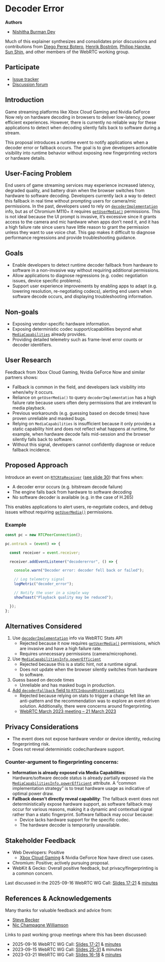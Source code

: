 # Decoder Error

**Authors**
* [Nishitha Burman Dey](https://github.com/nishitha-burman)

Much of this explainer synthesizes and consolidates prior discussions and contributions from [Diego Perez Botero](https://github.com/Diego-Perez-Botero), [Henrik Boström](https://github.com/henbos), [Philipp Hancke](https://github.com/fippo), [Sun Shin](https://github.com/xingri), and other members of the WebRTC working group.

## Participate
* [Issue tracker](https://github.com/MicrosoftEdge/MSEdgeExplainers/labels/DecoderError)
* [Discussion forum](https://github.com/w3c/webrtc-extensions/issues/146)

## Introduction
Game streaming platforms like Xbox Cloud Gaming and Nvidia GeForce Now rely on hardware decoding in browsers to deliver low-latency, power efficient experiences. However, there is currently no reliable way for these applications to detect when decoding silently falls back to software during a stream. 

This proposal introduces a runtime event to notify applications when a decoder error or fallback occurs. The goal is to give developers actionable visibility into runtime behavior without exposing new fingerprinting vectors or hardware details.

## User-Facing Problem
End users of game streaming services may experience increased latency, degraded quality, and battery drain when the browser switches from hardware to software decoding. Developers currently lack a way to detect this fallback in real time without prompting users for camera/mic permissions. In the past, developers used to rely on [`decoderImplementation`](https://w3c.github.io/webrtc-stats/#dom-rtcinboundrtpstreamstats-decoderimplementation) info, but as of Chromium M110+ it requires [`getUserMedia()`](https://developer.mozilla.org/en-US/docs/Web/API/MediaDevices/getUserMedia) permissions. This is not ideal because the UI prompt is invasive, it’s excessive since it grants access to the camera and mic hardware when apps don’t need it, and it has a high failure rate since users have little reason to grant the permission unless they want to use voice chat. This gap makes it difficult to diagnose performance regressions and provide troubleshooting guidance.  

## Goals
* Enable developers to detect runtime decoder fallback from hardware to software in a non-invasive way without requiring additional permissions.
* Allow applications to diagnose regressions (e.g. codec negotiation issues, device specific problems).
* Support user experience improvements by enabling apps to adapt (e.g. lowering resolution, re-negotiating codecs), alerting end users when software decode occurs, and displaying troubleshooting information. 

## Non-goals
* Exposing vendor-specific hardware information.
* Exposing deterministic codec support/capabilities beyond what [`MediaCapabilities`](https://developer.mozilla.org/en-US/docs/Web/API/Media_Capabilities_API) already provides.
* Providing detailed telemetry such as frame-level error counts or decoder identifiers. 

## User Research
Feedback from Xbox Cloud Gaming, Nvidia GeForce Now and similar partners shows:
* Fallback is common in the field, and developers lack visibility into when/why it occurs. 
* Reliance on `getUserMedia()` to query `decoderImplementation` has a high failure rate because users often deny permissions that are irrelevant to media playback. 
* Previous workarounds (e.g. guessing based on decode times) have proven unreliable and masked bugs. 
* Relying on `MediaCapabilities` is insufficient because it only provides a static capability hint and does not reflect what happens at runtime, for example, when hardware decode fails mid-session and the browser silently falls back to software. 
* Without this signal, developers cannot confidently diagnose or reduce fallback incidence. 

## Proposed Approach
Introduce an event on [`RTCRtpReceiver`](https://developer.mozilla.org/en-US/docs/Web/API/RTCRtpReceiver) ([see slide 30](https://docs.google.com/presentation/d/1FpCAlxvRuC0e52JrthMkx-ILklB5eHszbk8D3FIuSZ0/edit?slide=id.g2452ff65d17_0_71#slide=id.g2452ff65d17_0_71)) that fires when:
* A decoder error occurs (e.g. bitstream decode failure)
* The engine falls back from hardware to software decoding
* No software decoder is available (e.g. in the case of H.265)

This enables applications to alert users, re-negotiate codecs, and debug issues without requiring [`getUserMedia()`](https://developer.mozilla.org/en-US/docs/Web/API/MediaDevices/getUserMedia) permissions.

### Example
```JavaScript
const pc = new RTCPeerConnection();

pc.ontrack = (event) => {

  const receiver = event.receiver;

  receiver.addEventListener("decodererror", () => {

    console.warn("Decoder error: decoder fell back or failed");

    // Log telemetry signal
    logMetric("decoder_error");

    // Notify the user in a simple way
    showToast("Playback quality may be reduced");

  });
};

```
## Alternatives Considered
1. Use [`decoderImplementation`](https://w3c.github.io/webrtc-stats/#dom-rtcinboundrtpstreamstats-decoderimplementation) info via WebRTC Stats API
    * Rejected because it now requires [`getUserMedia()`](https://developer.mozilla.org/en-US/docs/Web/API/MediaDevices/getUserMedia) permissions, which are invasive and have a high failure rate. 
    * Requires unnecessary permissions (camera/microphone).
2.	Use [`MediaCapabilitiesInfo.powerEfficient`](https://www.w3.org/TR/media-capabilities/#media-capabilities-info)
    * Rejected because this is a static hint, not a runtime signal.
    * Does not update when the browser silently switches from hardware to software.
3.	Guess based on decode times
    * Unreliable and has masked bugs in production.
4.	[Add `decoderFallback` field to `RTCInboundRtpStreamStats`](https://github.com/w3c/webrtc-stats/pull/725)
    * Rejected because relying on stats to trigger a change felt like an anti-pattern and the recommendation was to explore an event driven solution. Additionally, there were concerns around fingerprinting.
    * [WebRTC March 2023 meeting – 21 March 2023](https://www.w3.org/2023/03/21-webrtc-minutes.html)

## Privacy Considerations
* The event does not expose hardware vendor or device identity, reducing fingerprinting risk. 
* Does not reveal deterministic codec/hardware support.

### Counter-argument to fingerprinting concerns: 
* **Information is already exposed via Media Capabilities**: Hardware/software decode status is already partially exposed via the [`MediaCapabilitiesInfo.powerEfficient`](https://www.w3.org/TR/media-capabilities/#media-capabilities-info) attribute. A “common implementation strategy” is to treat hardware usage as indicative of optimal power draw.
* **Fallback doesn’t directly reveal capability**: The fallback event does not deterministically expose hardware support, as software fallback may occur for various reasons, making it a dynamic and contextual signal rather than a static fingerprint. Software fallback may occur because:
    * Device lacks hardware support for the specific codec. 
    * The hardware decoder is temporarily unavailable.

## Stakeholder Feedback
* Web Developers: Positive
    * [Xbox Cloud Gaming](https://github.com/w3c/webrtc-stats/pull/725#discussion_r1093134014) & Nvidia GeForce Now have direct use cases.
* Chromium: Positive; actively pursuing proposal.
* WebKit & Gecko: Overall positive feedback, but privacy/fingerprinting is a common concern. 

Last discussed in the 2025-09-16 WebRTC WG Call: [Slides 17-21](https://docs.google.com/presentation/d/11rr8X4aOao1AmvyoDLX8o9CPCmnDHkWGRM3nB4Q_104/edit?slide=id.g37afa1cfe47_0_26#slide=id.g37afa1cfe47_0_26) & [minutes](https://www.w3.org/2025/09/16-webrtc-minutes.html)

## References & Acknowledgements 
Many thanks for valuable feedback and advice from:
* [Steve Becker](https://github.com/SteveBeckerMSFT)
* [Nic Champagne Williamson](https://github.com/champnic)

Links to past working group meetings where this has been discussed:
* 2025-09-16 WebRTC WG Call: [Slides 17-21](https://docs.google.com/presentation/d/11rr8X4aOao1AmvyoDLX8o9CPCmnDHkWGRM3nB4Q_104/edit?slide=id.g37afa1cfe47_0_26#slide=id.g37afa1cfe47_0_26) & [minutes](https://www.w3.org/2025/09/16-webrtc-minutes.html)
* 2023-09-15 WebRTC WG Call: [Slides 25-31](https://docs.google.com/presentation/d/1FpCAlxvRuC0e52JrthMkx-ILklB5eHszbk8D3FIuSZ0/edit?slide=id.g2452ff65d17_0_71#slide=id.g2452ff65d17_0_71) & minutes
* 2023-03-21 WebRTC WG Call: [Slides 16-18](https://lists.w3.org/Archives/Public/www-archive/2023Mar/att-0004/WEBRTCWG-2023-03-21.pdf) & [minutes](https://www.w3.org/2023/03/21-webrtc-minutes.html)

